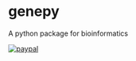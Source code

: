 # genepy
A python package for bioinformatics

[![paypal](https://www.paypalobjects.com/en_US/i/btn/btn_donateCC_LG.gif)](biomed.amir@gmail.com)
